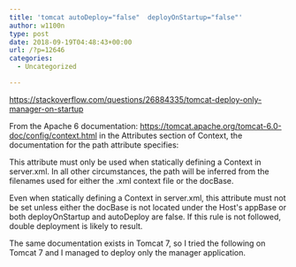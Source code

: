 ```yaml
---
title: 'tomcat autoDeploy="false"  deployOnStartup="false"'
author: w1100n
type: post
date: 2018-09-19T04:48:43+00:00
url: /?p=12646
categories:
  - Uncategorized

---
```

https://stackoverflow.com/questions/26884335/tomcat-deploy-only-manager-on-startup

From the Apache 6 documentation: https://tomcat.apache.org/tomcat-6.0-doc/config/context.html in the Attributes section of Context, the documentation for the path attribute specifies:

This attribute must only be used when statically defining a Context in server.xml. In all other circumstances, the path will be inferred from the filenames used for either the .xml context file or the docBase.

Even when statically defining a Context in server.xml, this attribute must not be set unless either the docBase is not located under the Host's appBase or both deployOnStartup and autoDeploy are false. If this rule is not followed, double deployment is likely to result.

The same documentation exists in Tomcat 7, so I tried the following on Tomcat 7 and I managed to deploy only the manager application.

<Host appBase="webapps" autoDeploy="false" deployOnStartup="false" name="localhost" unpackWARs="true">
          
<Context docBase="manager" path="/manager" antiResourceLocking="false" privileged="true" />
  
</Host>